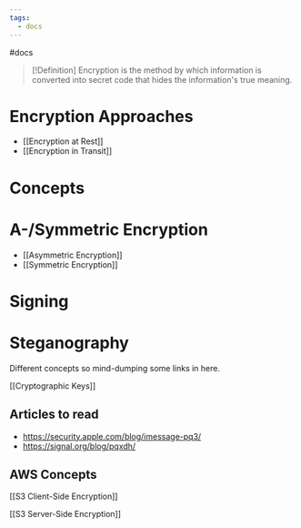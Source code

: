 ```yaml
---
tags:
  - docs
---
```

#docs 

>[!Definition]
Encryption is the method by which information is converted into secret code that hides the information's true meaning.

# Encryption Approaches

- [[Encryption at Rest]]
- [[Encryption in Transit]]

# Concepts

# A-/Symmetric Encryption

- [[Asymmetric Encryption]]
- [[Symmetric Encryption]]

# Signing


# Steganography

Different concepts so mind-dumping some links in here.

[[Cryptographic Keys]]

## Articles to read

- https://security.apple.com/blog/imessage-pq3/
- https://signal.org/blog/pqxdh/



## AWS Concepts

[[S3 Client-Side Encryption]]

[[S3 Server-Side Encryption]]
